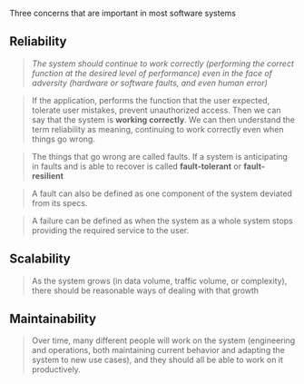 Three concerns that are important in most software systems
## **Reliability**
> *The system should continue to work correctly (performing the correct function at the desired level of performance)* 
> *even in the face of adversity (hardware or software faults, and even human error)*

> If the application, performs the function that the user expected, tolerate user mistakes, prevent unauthorized access. Then we can say that
> the system is **working correctly**. We can then understand the term reliability as meaning, continuing to work correctly even when things go wrong.

> The things that go wrong are called faults. If a system is anticipating in faults and is able to recover is called **fault-tolerant** or
> **fault-resilient**

> A fault can also be defined as one component of the system deviated from its specs.

> A failure can be defined as when the system as a whole system stops providing the required service to the user.



## **Scalability**
> As the system grows (in data volume, traffic volume, or complexity), there should be reasonable ways of dealing 
> with that growth

## **Maintainability**
> Over time, many different people will work on the system (engineering and operations, both maintaining current 
> behavior and adapting the system to new use cases), and they should all be able to work on it productively.
